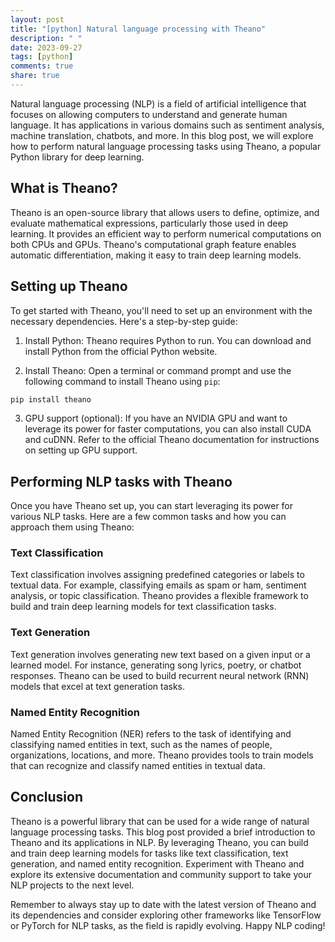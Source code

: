 ```yaml
---
layout: post
title: "[python] Natural language processing with Theano"
description: " "
date: 2023-09-27
tags: [python]
comments: true
share: true
---
```


Natural language processing (NLP) is a field of artificial intelligence that focuses on allowing computers to understand and generate human language. It has applications in various domains such as sentiment analysis, machine translation, chatbots, and more. In this blog post, we will explore how to perform natural language processing tasks using Theano, a popular Python library for deep learning.

## What is Theano?

Theano is an open-source library that allows users to define, optimize, and evaluate mathematical expressions, particularly those used in deep learning. It provides an efficient way to perform numerical computations on both CPUs and GPUs. Theano's computational graph feature enables automatic differentiation, making it easy to train deep learning models.

## Setting up Theano

To get started with Theano, you'll need to set up an environment with the necessary dependencies. Here's a step-by-step guide:

1. Install Python: Theano requires Python to run. You can download and install Python from the official Python website.

2. Install Theano: Open a terminal or command prompt and use the following command to install Theano using `pip`:

```python
pip install theano
```

3. GPU support (optional): If you have an NVIDIA GPU and want to leverage its power for faster computations, you can also install CUDA and cuDNN. Refer to the official Theano documentation for instructions on setting up GPU support.

## Performing NLP tasks with Theano

Once you have Theano set up, you can start leveraging its power for various NLP tasks. Here are a few common tasks and how you can approach them using Theano:

### Text Classification

Text classification involves assigning predefined categories or labels to textual data. For example, classifying emails as spam or ham, sentiment analysis, or topic classification. Theano provides a flexible framework to build and train deep learning models for text classification tasks.

### Text Generation

Text generation involves generating new text based on a given input or a learned model. For instance, generating song lyrics, poetry, or chatbot responses. Theano can be used to build recurrent neural network (RNN) models that excel at text generation tasks.

### Named Entity Recognition

Named Entity Recognition (NER) refers to the task of identifying and classifying named entities in text, such as the names of people, organizations, locations, and more. Theano provides tools to train models that can recognize and classify named entities in textual data.

## Conclusion

Theano is a powerful library that can be used for a wide range of natural language processing tasks. This blog post provided a brief introduction to Theano and its applications in NLP. By leveraging Theano, you can build and train deep learning models for tasks like text classification, text generation, and named entity recognition. Experiment with Theano and explore its extensive documentation and community support to take your NLP projects to the next level.

Remember to always stay up to date with the latest version of Theano and its dependencies and consider exploring other frameworks like TensorFlow or PyTorch for NLP tasks, as the field is rapidly evolving. Happy NLP coding!